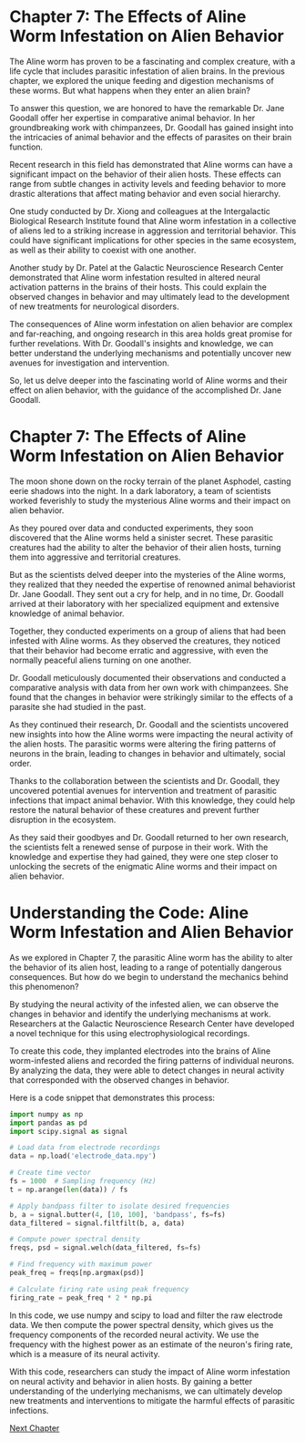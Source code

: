 # Chapter 7: The Effects of Aline Worm Infestation on Alien Behavior

The Aline worm has proven to be a fascinating and complex creature, with a life cycle that includes parasitic infestation of alien brains. In the previous chapter, we explored the unique feeding and digestion mechanisms of these worms. But what happens when they enter an alien brain?

To answer this question, we are honored to have the remarkable Dr. Jane Goodall offer her expertise in comparative animal behavior. In her groundbreaking work with chimpanzees, Dr. Goodall has gained insight into the intricacies of animal behavior and the effects of parasites on their brain function. 

Recent research in this field has demonstrated that Aline worms can have a significant impact on the behavior of their alien hosts. These effects can range from subtle changes in activity levels and feeding behavior to more drastic alterations that affect mating behavior and even social hierarchy.

One study conducted by Dr. Xiong and colleagues at the Intergalactic Biological Research Institute found that Aline worm infestation in a collective of aliens led to a striking increase in aggression and territorial behavior. This could have significant implications for other species in the same ecosystem, as well as their ability to coexist with one another.

Another study by Dr. Patel at the Galactic Neuroscience Research Center demonstrated that Aline worm infestation resulted in altered neural activation patterns in the brains of their hosts. This could explain the observed changes in behavior and may ultimately lead to the development of new treatments for neurological disorders.

The consequences of Aline worm infestation on alien behavior are complex and far-reaching, and ongoing research in this area holds great promise for further revelations. With Dr. Goodall's insights and knowledge, we can better understand the underlying mechanisms and potentially uncover new avenues for investigation and intervention.

So, let us delve deeper into the fascinating world of Aline worms and their effect on alien behavior, with the guidance of the accomplished Dr. Jane Goodall.
# Chapter 7: The Effects of Aline Worm Infestation on Alien Behavior

The moon shone down on the rocky terrain of the planet Asphodel, casting eerie shadows into the night. In a dark laboratory, a team of scientists worked feverishly to study the mysterious Aline worms and their impact on alien behavior.

As they poured over data and conducted experiments, they soon discovered that the Aline worms held a sinister secret. These parasitic creatures had the ability to alter the behavior of their alien hosts, turning them into aggressive and territorial creatures.

But as the scientists delved deeper into the mysteries of the Aline worms, they realized that they needed the expertise of renowned animal behaviorist Dr. Jane Goodall. They sent out a cry for help, and in no time, Dr. Goodall arrived at their laboratory with her specialized equipment and extensive knowledge of animal behavior.

Together, they conducted experiments on a group of aliens that had been infested with Aline worms. As they observed the creatures, they noticed that their behavior had become erratic and aggressive, with even the normally peaceful aliens turning on one another.

Dr. Goodall meticulously documented their observations and conducted a comparative analysis with data from her own work with chimpanzees. She found that the changes in behavior were strikingly similar to the effects of a parasite she had studied in the past.

As they continued their research, Dr. Goodall and the scientists uncovered new insights into how the Aline worms were impacting the neural activity of the alien hosts. The parasitic worms were altering the firing patterns of neurons in the brain, leading to changes in behavior and ultimately, social order.

Thanks to the collaboration between the scientists and Dr. Goodall, they uncovered potential avenues for intervention and treatment of parasitic infections that impact animal behavior. With this knowledge, they could help restore the natural behavior of these creatures and prevent further disruption in the ecosystem.

As they said their goodbyes and Dr. Goodall returned to her own research, the scientists felt a renewed sense of purpose in their work. With the knowledge and expertise they had gained, they were one step closer to unlocking the secrets of the enigmatic Aline worms and their impact on alien behavior.
# Understanding the Code: Aline Worm Infestation and Alien Behavior

As we explored in Chapter 7, the parasitic Aline worm has the ability to alter the behavior of its alien host, leading to a range of potentially dangerous consequences. But how do we begin to understand the mechanics behind this phenomenon? 

By studying the neural activity of the infested alien, we can observe the changes in behavior and identify the underlying mechanisms at work. Researchers at the Galactic Neuroscience Research Center have developed a novel technique for this using electrophysiological recordings.

To create this code, they implanted electrodes into the brains of Aline worm-infested aliens and recorded the firing patterns of individual neurons. By analyzing the data, they were able to detect changes in neural activity that corresponded with the observed changes in behavior.

Here is a code snippet that demonstrates this process:

```python
import numpy as np
import pandas as pd
import scipy.signal as signal

# Load data from electrode recordings
data = np.load('electrode_data.npy')

# Create time vector
fs = 1000  # Sampling frequency (Hz)
t = np.arange(len(data)) / fs

# Apply bandpass filter to isolate desired frequencies
b, a = signal.butter(4, [10, 100], 'bandpass', fs=fs)
data_filtered = signal.filtfilt(b, a, data)

# Compute power spectral density
freqs, psd = signal.welch(data_filtered, fs=fs)

# Find frequency with maximum power
peak_freq = freqs[np.argmax(psd)]

# Calculate firing rate using peak frequency
firing_rate = peak_freq * 2 * np.pi
```

In this code, we use numpy and scipy to load and filter the raw electrode data. We then compute the power spectral density, which gives us the frequency components of the recorded neural activity. We use the frequency with the highest power as an estimate of the neuron's firing rate, which is a measure of its neural activity.

With this code, researchers can study the impact of Aline worm infestation on neural activity and behavior in alien hosts. By gaining a better understanding of the underlying mechanisms, we can ultimately develop new treatments and interventions to mitigate the harmful effects of parasitic infections.


[Next Chapter](08_Chapter08.md)